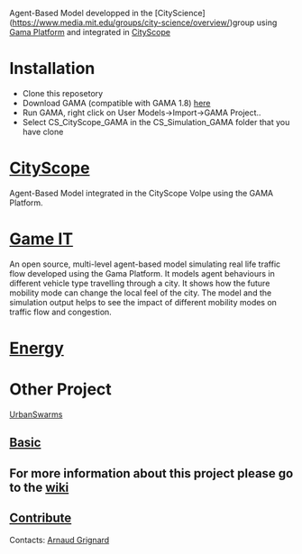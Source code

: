 Agent-Based Model developped in the [CityScience] (https://www.media.mit.edu/groups/city-science/overview/)group using [Gama Platform](https://gama-platform.github.io/) and integrated in [CityScope](https://www.media.mit.edu/projects/cityscope/overview/)

# Installation
  - Clone this reposetory
  - Download GAMA (compatible with GAMA 1.8) [here](https://gama-platform.github.io/download)
  - Run GAMA, right click on User Models->Import->GAMA Project..
  - Select CS_CityScope_GAMA in the CS_Simulation_GAMA folder that you have clone

# [CityScope](https://github.com/mitmedialab/CityScope_GAMA/wiki/CityScope)

Agent-Based Model integrated in the CityScope Volpe using the GAMA Platform. 

# [Game IT](https://github.com/mitmedialab/CityScope_GAMA/wiki/Game-IT)
An open source, multi-level agent-based model simulating real life traffic flow developed using the Gama Platform. It models agent behaviours in different vehicle type travelling through a city. It shows how the future mobility mode can change the local feel of the city. The model and the simulation output helps to see the impact of different mobility modes on traffic flow and congestion. 

# [Energy](https://github.com/CityScope/CS_CityScope_GAMA/wiki/Energy)

# Other Project 

[UrbanSwarms](https://github.com/mitmedialab/UrbanSwarms) 

[Basic](https://github.com/mitmedialab/Basic)
---
For more information about this project please go to the [wiki](https://github.com/CityScope/CS_Simulation_GAMA/wiki)
---
[Contribute](https://github.com/CityScope/CS_Simulation_GAMA/issues) 
---
Contacts: [Arnaud Grignard](https://github.com/agrignard)
